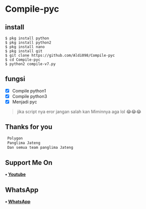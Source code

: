 # Compile-pyc

## install
```python3
$ pkg install python
$ pkg install python2
$ pkg install nano
$ pkg install git
$ git clone https://github.com/Aldi098/Compile-pyc
$ cd Compile-pyc
$ python2 compile-v7.py

```

## fungsi
- [x] Compile python1
- [x] Compile python3
- [x] Menjadi pyc 

> jika script nya eror jangan salah kan Miminnya aga lol 😂😂😂

## Thanks for you
```php
 Polygon
 Panglima Jateng
 Dan semua team panglima Jateng
```
## Support Me On
<b>• [Youtube](https://youtube.com/channel/UC7ygjAbDjuiN76PqOlJm40A)</b>
</br>
## WhatsApp
<b>• [WhatsApp](https://api.whatsapp.com/send?phone=+62852-9500-4078&text=Assalamualaikum)</b>
<br>
